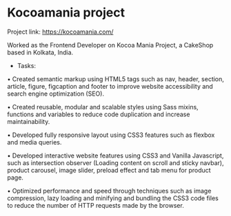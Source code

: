 # Kocoamania project

Project link: https://kocoamania.com/

Worked as the Frontend Developer on Kocoa Mania Project, a CakeShop based in Kolkata, India.

- Tasks:

• Created semantic markup using HTML5 tags such as nav, header, section, article, figure, figcaption and footer to improve website accessibility and search engine optimization (SEO).

• Created reusable, modular and scalable styles using Sass mixins, functions and variables to reduce code duplication and increase maintainability.

• Developed fully responsive layout using CSS3 features such as flexbox and media queries.

• Developed interactive website features using CSS3 and Vanilla Javascript, such as intersection observer (Loading content on scroll and sticky navbar), product carousel, image slider, preload effect and tab menu for product page.

• Optimized performance and speed through techniques such as image compression, lazy loading and minifying and bundling the CSS3 code files to reduce the number of HTTP requests made by the browser.
